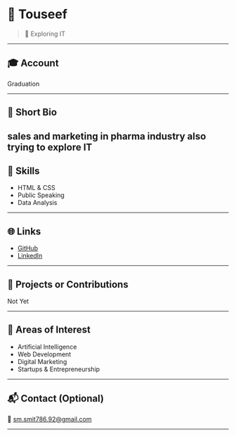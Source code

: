 # 👤 Touseef

> 📌 Exploring IT

---

## 🎓 Account
Graduation

---

## 🧾 Short Bio

sales and marketing in pharma industry also trying to explore IT 
---

## 💼 Skills

- HTML & CSS
- Public Speaking
- Data Analysis

---

## 🌐 Links

- [GitHub](https://github.com/touseef-smit)
- [LinkedIn](https://linkedin.com/in/Touseef-smit)

---

## 🚀 Projects or Contributions

Not Yet

---

## 🎯 Areas of Interest

- Artificial Intelligence
- Web Development
- Digital Marketing
- Startups & Entrepreneurship

---

## 📬 Contact (Optional)

📧 sm.smit786.92@gmail.com

---

